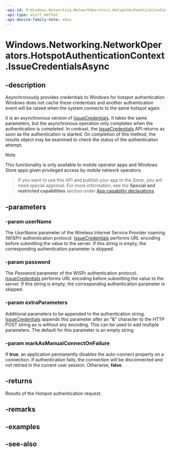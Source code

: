 ```yaml
---
-api-id: M:Windows.Networking.NetworkOperators.HotspotAuthenticationContext.IssueCredentialsAsync(System.String,System.String,System.String,System.Boolean)
-api-type: winrt method
-api-device-family-note: xbox
---
```


<!-- Method syntax
public Windows.Foundation.IAsyncOperation<Windows.Networking.NetworkOperators.HotspotCredentialsAuthenticationResult> IssueCredentialsAsync(System.String userName, System.String password, System.String extraParameters, System.Boolean markAsManualConnectOnFailure)
-->

# Windows.Networking.NetworkOperators.HotspotAuthenticationContext.IssueCredentialsAsync

## -description
Asynchronously provides credentials to Windows for hotspot authentication Windows does not cache these credentials and another authentication event will be raised when the system connects to the same hotspot again.

It is an asynchronous version of [IssueCredentials](hotspotauthenticationcontext_issuecredentials.md). It takes the same parameters, but the asynchronous operation only completes when the authentication is completed. In contrast, the [IssueCredentials](hotspotauthenticationcontext_issuecredentials.md) API returns as soon as the authentication is started. On completion of this method, the results object may be examined to check the status of the authentication attempt.

> [!NOTE]
> This functionality is only available to mobile operator apps and Windows Store apps given privileged access by mobile network operators.



> If you want to use this API and publish your app to the Store, you will need special approval. For more information, see the **Special and restricted capabilities** section under [App capability declarations](https://docs.microsoft.com/en-us/windows/uwp/packaging/app-capability-declarations). 

## -parameters
### -param userName
The *UserName* parameter of the Wireless Internet Service Provider roaming (WISPr) authentication protocol. [IssueCredentials](hotspotauthenticationcontext_issuecredentials.md) performs URL encoding before submitting the value to the server. If this string is empty, the corresponding authentication parameter is skipped.

### -param password
The *Password* parameter of the WISPr authentication protocol. [IssueCredentials](hotspotauthenticationcontext_issuecredentials.md) performs URL encoding before submitting the value to the server. If this string is empty, the corresponding authentication parameter is skipped.

### -param extraParameters
Additional parameters to be appended to the authentication string. [IssueCredentials](hotspotauthenticationcontext_issuecredentials.md) appends this parameter after an "&amp;" character to the HTTP POST string as is without any encoding. This can be used to add multiple parameters. The default for this parameter is an empty string.

### -param markAsManualConnectOnFailure
If **true**, an application permanently disables the auto-connect property on a connection. If authentication fails, the connection will be disconnected and not retried in the current user session. Otherwise, **false**.

## -returns
Results of the Hotspot authentication request.

## -remarks

## -examples

## -see-also
